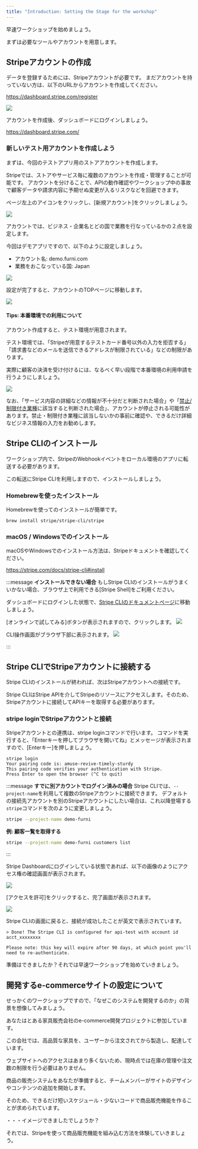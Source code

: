 ```yaml
---
title: "Introduction: Setting the Stage for the workshop"
---
```


早速ワークショップを始めましょう。

まずは必要なツールやアカウントを用意します。

## Stripeアカウントの作成

データを登録するためには、Stripeアカウントが必要です。
まだアカウントを持っていない方は、以下のURLからアカウントを作成してください。

https://dashboard.stripe.com/register

![](https://storage.googleapis.com/zenn-user-upload/939f923c3dfc-20220419.png)

アカウントを作成後、ダッシュボードにログインしましょう。

https://dashboard.stripe.com/
### 新しいテスト用アカウントを作成しよう

まずは、今回のテストアプリ用のストアアカウントを作成します。

Stripeでは、ストアやサービス毎に複数のアカウントを作成・管理することが可能です。
アカウントを分けることで、APIの動作確認やワークショップ中の事故で顧客データや請求内容に予期せぬ変更が入るリスクなどを回避できます。

ページ左上のアイコンをクリックし、[新規アカウント]をクリックしましょう。

![](https://storage.googleapis.com/zenn-user-upload/3fcedd882d34-20220419.png)

アカウントでは、ビジネス・企業名とどの国で業務を行なっているかの２点を設定します。

今回はデモアプリですので、以下のように設定しましょう。

- アカウント名: demo.furni.com
- 業務をおこなっている国: Japan

![](https://storage.googleapis.com/zenn-user-upload/7f654a649b6b-20220419.png)

設定が完了すると、アカウントのTOPページに移動します。

![](https://storage.googleapis.com/zenn-user-upload/9058b6a5d7ce-20220419.png)

#### Tips: 本番環境での利用について

アカウント作成すると、テスト環境が用意されます。

テスト環境では、「Stripeが用意するテストカード番号以外の入力を拒否する」「請求書などのメールを送信できるアドレスが制限されている」などの制限があります。

実際に顧客の決済を受け付けるには、なるべく早い段階で本番環境の利用申請を行うようにしましょう。

![](https://storage.googleapis.com/zenn-user-upload/b0d0b1a434d3-20220419.png)

なお、「サービス内容の詳細などの情報が不十分だと判断された場合」や「[禁止/制限付き業種](https://stripe.com/ja-it/legal/restricted-businesses)に該当すると判断された場合」、アカウントが停止される可能性があります。禁止・制限付き業種に該当しないかの事前に確認や、できるだけ詳細なビジネス情報の入力をお勧めします。

## Stripe CLIのインストール

ワークショップ内で、StripeのWebhookイベントをローカル環境のアプリに転送する必要があります。

この転送にStripe CLIを利用しますので、インストールしましょう。

### Homebrewを使ったインストール
Homebrewを使ってのインストールが簡単です。

```
brew install stripe/stripe-cli/stripe
```

### macOS / Windowsでのインストール
macOSやWindowsでのインストール方法は、Stripeドキュメントを確認してください。

https://stripe.com/docs/stripe-cli#install

:::message
**インストールできない場合**
もしStripe CLIのインストールがうまくいかない場合、ブラウザ上で利用できる[Stripe Shell]をご利用ください。

ダッシュボードにログインした状態で、[Stripe CLIのドキュメントページ](https://stripe.com/docs/stripe-cli)に移動しましょう。

[オンラインで試してみる]ボタンが表示されますので、クリックします。
![](https://storage.googleapis.com/zenn-user-upload/0344d992f943-20220420.png)


CLI操作画面がブラウザ下部に表示されます。
![](https://storage.googleapis.com/zenn-user-upload/b09650f24d2e-20220420.png)

:::


## Stripe CLIでStripeアカウントに接続する

Stripe CLIのインストールが終われば、次はStripeアカウントへの接続です。

Stripe CLIはStripe APIを介してStripeのリソースにアクセスします。そのため、Stripeアカウントに接続してAPIキーを取得する必要があります。


### stripe loginでStripeアカウントと接続
Stripeアカウントとの連携は、stripe loginコマンドで行います。
コマンドを実行すると、「Enterキーを押してブラウザを開いてね」とメッセージが表示されますので、[Enterキー]を押しましょう。

```
stripe login
Your pairing code is: amuse-revive-timely-sturdy
This pairing code verifies your authentication with Stripe.
Press Enter to open the browser (^C to quit)
```

:::message
**すでに別アカウントでログイン済みの場合**
Stripe CLIでは、`--project-name`を利用して複数のStripeアカウントに接続できます。
デフォルトの接続先アカウントを別のStripeアカウントにしたい場合は、これ以降登場する`stripe`コマンドを次のように変更しましょう。

```bash
stripe --project-name demo-furni
```

**例: 顧客一覧を取得する**

```bash
stripe --project-name demo-furni customers list
```

:::

Stripe Dashboardにログインしている状態であれば、以下の画像のようにアクセス権の確認画面が表示されます。

![](https://storage.googleapis.com/zenn-user-upload/d5ecd73d2edf-20230731.png)

[アクセスを許可]をクリックすると、完了画面が表示されます。

![](https://storage.googleapis.com/zenn-user-upload/8d56b179f6a7-20230731.png)

Stripe CLIの画面に戻ると、接続が成功したことが英文で表示されています。

```
> Done! The Stripe CLI is configured for api-test with account id acct_xxxxxxxx

Please note: this key will expire after 90 days, at which point you'll need to re-authenticate.
```

準備はできましたか？それでは早速ワークショップを始めていきましょう。

## 開発するe-commerceサイトの設定について

せっかくのワークショップですので、「なぜこのシステムを開発するのか」の背景を想像してみましょう。

あなたはとある家具販売会社のe-commerce開発プロジェクトに参加しています。

この会社では、高品質な家具を、ユーザーから注文されてから製造し、配達しています。

ウェブサイトへのアクセスはあまり多くないため、現時点では在庫の管理や注文数の制限を行う必要はありません。

商品の販売システムをあなたが準備すると、チームメンバーがサイトのデザインやコンテンツの追加を開始します。

そのため、できるだけ短いスケジュール・少ないコードで商品販売機能を作ることが求められています。

・・・イメージできましたでしょうか？

それでは、Stripeを使って商品販売機能を組み込む方法を体験していきましょう。